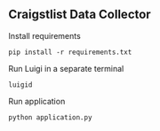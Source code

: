 ## Craigstlist Data Collector

Install requirements
```
pip install -r requirements.txt
```

Run Luigi in a separate terminal
```
luigid
```

Run application
```
python application.py
```
